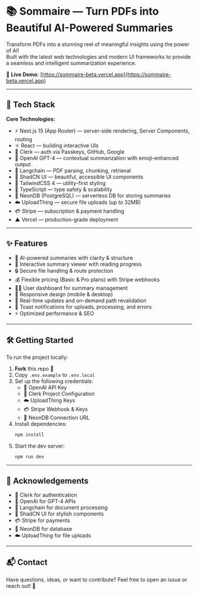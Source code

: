 # 📚 Sommaire — Turn PDFs into Beautiful AI-Powered Summaries

Transform PDFs into a stunning reel of meaningful insights using the power of AI!  
Built with the latest web technologies and modern UI frameworks to provide a seamless and intelligent summarization experience.

🔗 **Live Demo**: [https://sommaire-beta.vercel.app](https://sommaire-beta.vercel.app) <!-- 🔁 Replace this with your actual Vercel deploy link -->

---
    

## 🚀 Tech Stack

**Core Technologies:**
- ⚡️ Next.js 15 (App Router) — server-side rendering, Server Components, routing
- ⚛️ React — building interactive UIs
- 🔐 Clerk — auth via Passkeys, GitHub, Google
- 🧠 OpenAI GPT-4 — contextual summarization with emoji-enhanced output
- 🦜 Langchain — PDF parsing, chunking, retrieval
- 🧱 ShadCN UI — beautiful, accessible UI components
- 🧵 TailwindCSS 4 — utility-first styling
- 🧠 TypeScript — type safety & scalability
- 🐘 NeonDB (PostgreSQL) — serverless DB for storing summaries
- ☁️ UploadThing — secure file uploads (up to 32MB)
- 💳 Stripe — subscription & payment handling
- ▲ Vercel — production-grade deployment

---

## ✨ Features

- 📄 AI-powered summaries with clarity & structure  
- 🧾 Interactive summary viewer with reading progress  
- 🔒 Secure file handling & route protection  
- 💰 Flexible pricing (Basic & Pro plans) with Stripe webhooks  
- 🧑‍💼 User dashboard for summary management  
- 📱 Responsive design (mobile & desktop)  
- 🧪 Real-time updates and on-demand path revalidation  
- 🔔 Toast notifications for uploads, processing, and errors  
- ⚡ Optimized performance & SEO  

---

## 🛠 Getting Started

To run the project locally:

1. **Fork** this repo 🍴
2. Copy `.env.example` to `.env.local`
3. Set up the following credentials:
   - 🔑 OpenAI API Key
   - 👥 Clerk Project Configuration
   - ☁️ UploadThing Keys
   - 💳 Stripe Webhook & Keys
   - 🐘 NeonDB Connection URL
4. Install dependencies:
   ```bash
   npm install
5. Start the dev server:
   ```bash
   npm run dev
   
---

## 🙌 Acknowledgements

- 🔐 Clerk for authentication
- 🧠 OpenAI for GPT-4 APIs
- 🦜 Langchain for document processing
- 🧱 ShadCN UI for stylish components
- 💳 Stripe for payments
- 🐘 NeonDB for database
- ☁️ UploadThing for file uploads

---

## 📬 Contact
Have questions, ideas, or want to contribute?
Feel free to open an issue or reach out! 🚀
